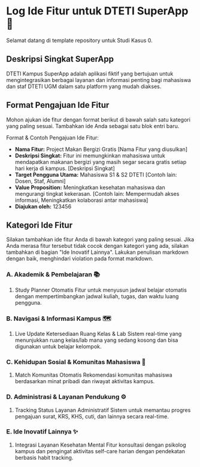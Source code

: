 # Log Ide Fitur untuk DTETI SuperApp 🚀

Selamat datang di template repository untuk Studi Kasus 0.

## Deskripsi Singkat SuperApp

DTETI Kampus SuperApp adalah aplikasi fiktif yang bertujuan untuk mengintegrasikan berbagai layanan dan informasi penting bagi mahasiswa dan staf DTETI UGM dalam satu platform yang mudah diakses.

## Format Pengajuan Ide Fitur

Mohon ajukan ide fitur dengan format berikut di bawah salah satu kategori yang paling sesuai.
Tambahkan ide Anda sebagai satu blok entri baru.

Format & Contoh Pengajuan Ide Fitur:

* **Nama Fitur:** Project Makan Bergizi Gratis [Nama Fitur yang diusulkan]
* **Deskripsi Singkat:** Fitur ini memungkinkan mahasiswa untuk mendapatkan makanan bergizi yang masih segar secara gratis setiap hari kerja di kampus. [Deskripsi Singkat]
* **Target Pengguna Utama:** Mahasiswa S1 & S2 DTETI [Contoh lain: Dosen, Staf, Alumni]
* **Value Proposition:** Meningkatkan kesehatan mahasiswa dan mengurangi tingkat kekerasan. [Contoh lain: Mempermudah akses informasi, Meningkatkan kolaborasi antar mahasiswa]
* **Diajukan oleh:** 123456

## Kategori Ide Fitur

Silakan tambahkan ide fitur Anda di bawah kategori yang paling sesuai. Jika Anda merasa fitur tersebut tidak cocok dengan kategori yang ada, silakan tambahkan di bagian "Ide Inovatif Lainnya". Lakukan penulisan markdown dengan baik, menghindari violation pada format markdown.

### A. Akademik & Pembelajaran 📚
<!-- START MENAMBAHKAN DI SINI -->
1) Study Planner Otomatis
Fitur untuk menyusun jadwal belajar otomatis dengan mempertimbangkan jadwal kuliah, tugas, dan waktu luang pengguna.

<!-- BERHENTI MENAMBAHKAN DI SINI -->

### B. Navigasi & Informasi Kampus 🗺️
<!-- START MENAMBAHKAN DI SINI -->
1) Live Update Ketersediaan Ruang Kelas & Lab
Sistem real-time yang menunjukkan ruang kelas/lab mana yang sedang kosong dan bisa digunakan untuk belajar kelompok.

<!-- BERHENTI MENAMBAHKAN DI SINI -->

### C. Kehidupan Sosial & Komunitas Mahasiswa 🤝
<!-- START MENAMBAHKAN DI SINI -->
1) Match Komunitas Otomatis
Rekomendasi komunitas mahasiswa berdasarkan minat pribadi dan riwayat aktivitas kampus.

<!-- BERHENTI MENAMBAHKAN DI SINI -->

### D. Administrasi & Layanan Pendukung ⚙️
<!-- START MENAMBAHKAN DI SINI -->
1) Tracking Status Layanan Administratif
Sistem untuk memantau progres pengajuan surat, KRS, KHS, cuti, dan lainnya secara real-time.

<!-- BERHENTI MENAMBAHKAN DI SINI -->

### E. Ide Inovatif Lainnya ✨
<!-- START MENAMBAHKAN DI SINI -->
1) Integrasi Layanan Kesehatan Mental
Fitur konsultasi dengan psikolog kampus dan pengingat aktivitas self-care harian dengan pendekatan berbasis habit tracking.
<!-- BERHENTI MENAMBAHKAN DI SINI -->
